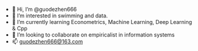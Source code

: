 - 👋 Hi, I’m @guodezhen666
- 👀 I’m interested in swimming and data.
- 🌱 I’m currently learning Econometrics, Machine Learning, Deep Learning & Cpp
- 💞️ I’m looking to collaborate on empiricalist in information systems
- 📫 guodezhen666@163.com

<!---
guodezhen666/guodezhen666 is a ✨ special ✨ repository because its `README.md` (this file) appears on your GitHub profile.
You can click the Preview link to take a look at your changes.
--->
